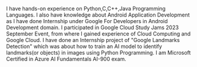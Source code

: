 I have hands-on experience on Python,C,C++,Java Programming Languages.
I also have knowledge about Android Application Development as I have done Internship under Google For Developers in Android Development domain.
I participated in Google Cloud Study Jams 2023 September Event, from where I gained experience of Cloud Computing and Google Cloud.
I have done an Internship project of "Google Landmarks Detection" which was about how to train an AI model to identify landmarks(or objects) in images using Python Programming.
I am Microsoft Certified in Azure AI Fundamentals AI-900 exam.
